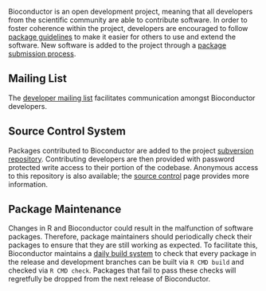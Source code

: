 Bioconductor is an open development project, meaning that all
developers from the scientific community are able to contribute
software. In order to foster coherence within the project, developers
are encouraged to follow [package
guidelines](/developers/package-guidelines/) to make it easier for
others to use and extend the software. New software is added to the
project through a [package submission
process](/developers/package-submission/).

<h2 id="mailing_list">Mailing List</h2>

The [developer mailing
list](https://stat.ethz.ch/mailman/listinfo/bioc-devel) facilitates
communication amongst Bioconductor developers.

<h2 id="svn">Source Control System</h2>

Packages contributed to Bioconductor are added to the project
[subversion
repository](https://hedgehog.fhcrc.org/bioconductor/trunk/madman/Rpacks).
Contributing developers are then provided with password protected
write access to their portion of the codebase. Anonymous access to
this repository is also available; the [source
control](/developers/how-to/source-control) page provides more information.

<h2 id="maintenance">Package Maintenance</h2>

Changes in R and Bioconductor could result in the malfunction of
software packages. Therefore, package maintainers should periodically
check their packages to ensure that they are still working as
expected. To facilitate this, Bioconductor maintains a [daily build
system](/checkResults/) to check that every
package in the release and development branches can be built via
`R CMD build` and checked via `R CMD check`. Packages that fail to
pass these checks will regretfully be dropped from the next release
of Bioconductor.


